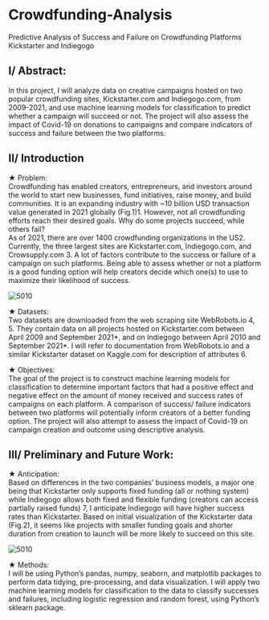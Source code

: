 # Crowdfunding-Analysis
Predictive Analysis of Success and Failure on Crowdfunding Platforms Kickstarter and Indiegogo

<h2>I/ Abstract: </h2>
  In this project, I will analyze data on creative campaigns hosted on two popular crowdfunding sites, Kickstarter.com and Indiegogo.com, from 2009-2021, and use machine learning models for classification to predict whether a campaign will succeed or not. The project will also assess the impact of Covid-19 on donations to campaigns and compare indicators of success and failure between the two platforms.<br />

<h2>II/ Introduction</h2>
★ Problem: <br />
  Crowdfunding has enabled creators, entrepreneurs, and investors around the world to start new businesses, fund initiatives, raise money, and build communities. It is an expanding industry with ~10 billion USD transaction value generated in 2021 globally (Fig.1)1. However, not all crowdfunding efforts reach their desired goals. Why do some projects succeed, while others fail?<br />
    As of 2021, there are over 1400 crowdfunding organizations in the US2. Currently, the three largest sites are Kickstarter.com, Indiegogo.com, and Crowsupply.com 3. A lot of factors contribute to the success or failure of a campaign on such platforms. Being able to assess whether or not a platform is a good funding option will help creators decide which one(s) to use to maximize their likelihood of success.<br />
   
![5010](https://user-images.githubusercontent.com/87089936/143928772-6f16a695-031f-4e25-bfa9-a3bdda940b93.png)<br />

★	Datasets:<br />
  Two datasets are downloaded from the web scraping site WebRobots.io 4, 5. They contain data on all projects hosted on Kickstarter.com between April 2009 and September 2021*, and on Indiegogo between April 2010 and September 2021*. I will refer to documentation from WebRobots.io and a similar Kickstarter dataset on Kaggle.com for description of attributes 6.<br />

★	Objectives:<br />
  The goal of the project is to construct machine learning models for classification to determine important factors that had a positive effect and negative effect on the amount of money received and success rates of campaigns on each platform. A comparison of success/ failure indicators between two platforms will potentially inform creators of a better funding option. The project will also attempt to assess the impact of Covid-19 on campaign creation and outcome using descriptive analysis.<br />

<h2>III/ Preliminary and Future Work:</h2>
★	Anticipation:<br />
  Based on differences in the two companies’ business models, a major one being that Kickstarter only supports fixed funding (all or nothing system) while Indiegogo allows both fixed and flexible funding (creators can access partially raised funds) 7, I anticipate Indiegogo will have higher success rates than Kickstarter. Based on initial visualization of the Kickstarter data  (Fig.2), it seems like projects with smaller funding goals and shorter duration from creation to launch will be more likely to succeed on this site.<br />

![5010](https://user-images.githubusercontent.com/87089936/143929073-f0868d13-5861-4404-9400-fefc3b2ffd4b.png)<br />

★	Methods:<br />
  I will be using Python’s pandas, numpy, seaborn, and matplotlib packages to perform data tidying, pre-processing, and data visualization. I will apply two machine learning models for classification to the data to classify successes and failures, including logistic regression and random forest, using Python’s sklearn package.<br />
